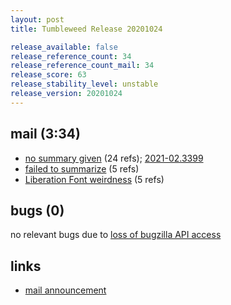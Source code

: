 ```yaml
---
layout: post
title: Tumbleweed Release 20201024

release_available: false
release_reference_count: 34
release_reference_count_mail: 34
release_score: 63
release_stability_level: unstable
release_version: 20201024
---
```


## mail (3:34)

- [no summary given](https://github.com/boombatower/tumbleweed-review/issues/10) (24 refs); [2021-02.3399](https://github.com/boombatower/tumbleweed-review/issues/10)
- [failed to summarize](https://lists.opensuse.org/opensuse-factory/2020-10/msg00275.html) (5 refs)
- [Liberation Font weirdness](https://lists.opensuse.org/opensuse-factory/2020-10/msg00308.html) (5 refs)

## bugs (0)

<!--more-->

no relevant bugs due to [loss of bugzilla API access](https://bugzilla.opensuse.org/show_bug.cgi?id=1157722)



## links

- [mail announcement](https://github.com/boombatower/tumbleweed-review/issues/10)
